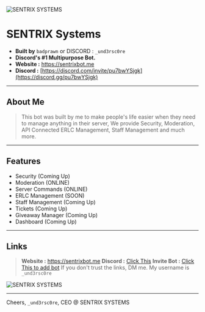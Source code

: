 ![SENTRIX SYSTEMS](https://cdn.discordapp.com/attachments/1283728086713630784/1284890695491915959/Sentrix_Systems.png?ex=66f37bf5&is=66f22a75&hm=bea2e31a301abfa1fcfad87396a7d39a305d2e961287e3aa330afde777c953ba&)

# SENTRIX Systems

- **Built by** `badprawn` or DISCORD :  `_und3rsc0re`
- **Discord's #1 Multipurpose Bot.**
- **Website :** https://sentrixbot.me
- **Discord :** [https://discord.com/invite/pu7bwYSjgk](https://discord.gg/pu7bwYSjgk)
<hr>

## About Me
> This bot was built by me to make people's life easier when they need to manage anything in their server,
> We provide Security, Moderation, API Connected ERLC Management, Staff Management and much more.
<hr>

## Features
- Security (Coming Up)
- Moderation (ONLINE)
- Server Commands (ONLINE)
- ERLC Management (SOON)
- Staff Management (Coming Up)
- Tickets (Coming Up)
- Giveaway Manager (Coming Up)
- Dashboard (Coming Up)
<hr>

## Links
> **Website :** https://sentrixbot.me
> **Discord :** [Click This](https://discord.gg/pu7bwYSjgk)
> **Invite Bot :** [Click This to add bot](https://discord.com/oauth2/authorize?client_id=1281400469033451595)
If you don't trust the links, DM me. My username is `_und3rsc0re`

![SENTRIX SYSTEMS](https://cdn.discordapp.com/attachments/1283728086713630784/1284890695491915959/Sentrix_Systems.png?ex=66f37bf5&is=66f22a75&hm=bea2e31a301abfa1fcfad87396a7d39a305d2e961287e3aa330afde777c953ba&)
<hr>

Cheers,
`_und3rsc0re`,
CEO @ SENTRIX SYSTEMS
  
